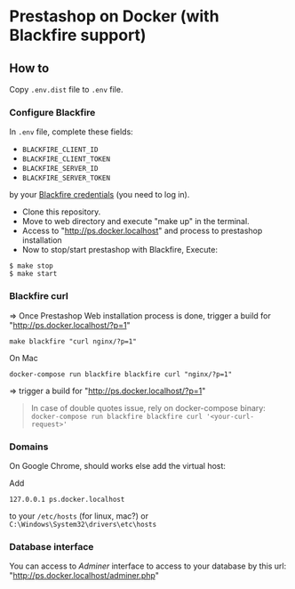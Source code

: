 # Prestashop on Docker (with Blackfire support)

## How to

Copy `.env.dist` file to `.env` file.

### Configure Blackfire

In `.env` file, complete these fields:

* `BLACKFIRE_CLIENT_ID`
* `BLACKFIRE_CLIENT_TOKEN`
* `BLACKFIRE_SERVER_ID`
* `BLACKFIRE_SERVER_TOKEN`

by your [Blackfire credentials](https://blackfire.io/my/settings/credentials) (you need to log in).


* Clone this repository.
* Move to web directory and execute "make up" in the terminal.
* Access to "http://ps.docker.localhost" and process to prestashop installation
* Now to stop/start prestashop with Blackfire, Execute:
```
$ make stop
$ make start
```

### Blackfire curl

=> Once Prestashop Web installation process is done, trigger a build for "http://ps.docker.localhost/?p=1"

```
make blackfire "curl nginx/?p=1"
```

On Mac

```
docker-compose run blackfire blackfire curl "nginx/?p=1"
```

=> trigger a build for "http://ps.docker.localhost/?p=1"

> In case of double quotes issue, rely on docker-compose binary: ``docker-compose run blackfire blackfire curl '<your-curl-request>'``

### Domains

On Google Chrome, should works else add the virtual host:

Add 
```
127.0.0.1 ps.docker.localhost
```

to your `/etc/hosts` (for linux, mac?) or `C:\Windows\System32\drivers\etc\hosts`

### Database interface

You can access to *Adminer* interface to access to your database by this url:
"http://ps.docker.localhost/adminer.php"
